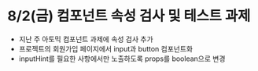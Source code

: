 # 8/2(금) 컴포넌트 속성 검사 및 테스트 과제

- 지난 주 아토믹 컴포넌트 과제에 속성 검사 추가
- 프로젝트의 회원가입 페이지에서 input과 button 컴포넌트화
- inputHint를 필요한 사항에서만 노출하도록 props를 boolean으로 변경
